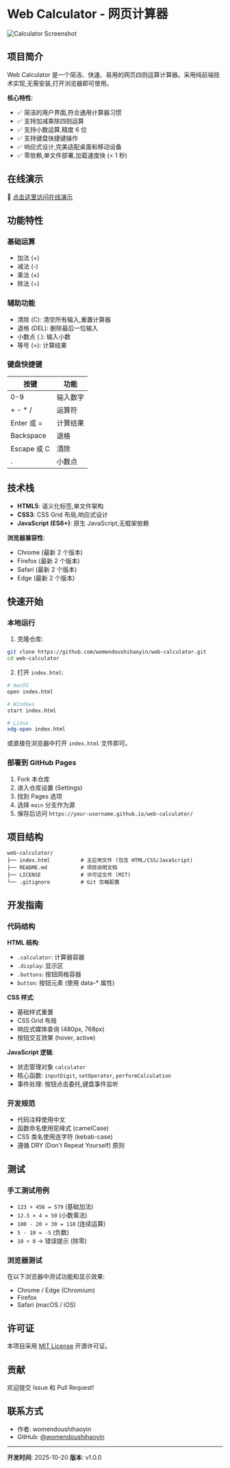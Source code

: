 # Web Calculator - 网页计算器

![Calculator Screenshot](screenshot.png) <!-- 可选:添加截图 -->

## 项目简介

Web Calculator 是一个简洁、快速、易用的网页四则运算计算器。采用纯前端技术实现,无需安装,打开浏览器即可使用。

**核心特性**:
- ✅ 简洁的用户界面,符合通用计算器习惯
- ✅ 支持加减乘除四则运算
- ✅ 支持小数运算,精度 6 位
- ✅ 支持键盘快捷键操作
- ✅ 响应式设计,完美适配桌面和移动设备
- ✅ 零依赖,单文件部署,加载速度快 (< 1 秒)

## 在线演示

🔗 [点击这里访问在线演示](https://womendoushihaoyin.github.io/web-calculator/)

## 功能特性

### 基础运算
- 加法 (+)
- 减法 (-)
- 乘法 (×)
- 除法 (÷)

### 辅助功能
- 清除 (C): 清空所有输入,重置计算器
- 退格 (DEL): 删除最后一位输入
- 小数点 (.): 输入小数
- 等号 (=): 计算结果

### 键盘快捷键
| 按键 | 功能 |
|------|------|
| 0-9 | 输入数字 |
| + - * / | 运算符 |
| Enter 或 = | 计算结果 |
| Backspace | 退格 |
| Escape 或 C | 清除 |
| . | 小数点 |

## 技术栈

- **HTML5**: 语义化标签,单文件架构
- **CSS3**: CSS Grid 布局,响应式设计
- **JavaScript (ES6+)**: 原生 JavaScript,无框架依赖

**浏览器兼容性**:
- Chrome (最新 2 个版本)
- Firefox (最新 2 个版本)
- Safari (最新 2 个版本)
- Edge (最新 2 个版本)

## 快速开始

### 本地运行

1. 克隆仓库:
```bash
git clone https://github.com/womendoushihaoyin/web-calculator.git
cd web-calculator
```

2. 打开 `index.html`:
```bash
# macOS
open index.html

# Windows
start index.html

# Linux
xdg-open index.html
```

或直接在浏览器中打开 `index.html` 文件即可。

### 部署到 GitHub Pages

1. Fork 本仓库
2. 进入仓库设置 (Settings)
3. 找到 Pages 选项
4. 选择 `main` 分支作为源
5. 保存后访问 `https://your-username.github.io/web-calculator/`

## 项目结构

```
web-calculator/
├── index.html          # 主应用文件 (包含 HTML/CSS/JavaScript)
├── README.md           # 项目说明文档
├── LICENSE             # 许可证文件 (MIT)
└── .gitignore          # Git 忽略配置
```

## 开发指南

### 代码结构

**HTML 结构**:
- `.calculator`: 计算器容器
- `.display`: 显示区
- `.buttons`: 按钮网格容器
- `button`: 按钮元素 (使用 data-* 属性)

**CSS 样式**:
- 基础样式重置
- CSS Grid 布局
- 响应式媒体查询 (480px, 768px)
- 按钮交互效果 (hover, active)

**JavaScript 逻辑**:
- 状态管理对象 `calculator`
- 核心函数: `inputDigit`, `setOperator`, `performCalculation`
- 事件处理: 按钮点击委托,键盘事件监听

### 开发规范

- 代码注释使用中文
- 函数命名使用驼峰式 (camelCase)
- CSS 类名使用连字符 (kebab-case)
- 遵循 DRY (Don't Repeat Yourself) 原则

## 测试

### 手工测试用例

- `123 + 456 = 579` (基础加法)
- `12.5 × 4 = 50` (小数乘法)
- `100 - 20 + 30 = 110` (连续运算)
- `5 - 10 = -5` (负数)
- `10 ÷ 0` → 错误提示 (除零)

### 浏览器测试

在以下浏览器中测试功能和显示效果:
- Chrome / Edge (Chromium)
- Firefox
- Safari (macOS / iOS)

## 许可证

本项目采用 [MIT License](LICENSE) 开源许可证。

## 贡献

欢迎提交 Issue 和 Pull Request!

## 联系方式

- 作者: womendoushihaoyin
- GitHub: [@womendoushihaoyin](https://github.com/womendoushihaoyin)

---

**开发时间**: 2025-10-20
**版本**: v1.0.0
